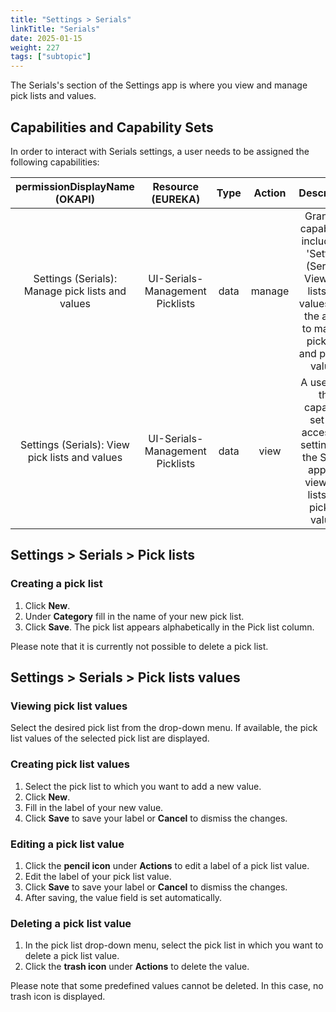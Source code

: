 ```yaml
---
title: "Settings > Serials"
linkTitle: "Serials"
date: 2025-01-15
weight: 227
tags: ["subtopic"] 
---
```


The Serials's section of the Settings app is where you view and manage pick lists and values.

## Capabilities and Capability Sets

In order to interact with Serials settings, a user needs to be assigned the following capabilities:

| permissionDisplayName (OKAPI)| Resource (EUREKA) | Type | Action | Description |
| :-----: |:-----: |:-----: |:-----: |:-----: |
| Settings (Serials): Manage pick lists and values | UI-Serials-Management Picklists | data | manage | Grants all capabilities included in 'Settings (Serials): View pick lists and values' plus the ability to manage pick lists and pick list values. |
| Settings (Serials): View pick lists and values | UI-Serials-Management Picklists | data | view | A user with this capability set can access the settings for the Serials app and view pick lists and pick list values. |

## Settings > Serials > Pick lists

### Creating a pick list

1. Click **New**.
2. Under **Category** fill in the name of your new pick list.
3. Click **Save**. The pick list appears alphabetically in the Pick list column.

Please note that it is currently not possible to delete a pick list.

## Settings > Serials > Pick lists values

### Viewing pick list values
Select the desired pick list from the drop-down menu. If available, the pick list values of the selected pick list are displayed.

### Creating pick list values
1. Select the pick list to which you want to add a new value.
2. Click **New**.
3. Fill in the label of your new value.
4. Click **Save** to save your label or **Cancel** to dismiss the changes.

### Editing a pick list value
1. Click the **pencil icon** under **Actions** to edit a label of a pick list value.
2. Edit the label of your pick list value.
3. Click **Save** to save your label or **Cancel** to dismiss the changes.
4. After saving, the value field is set automatically.

### Deleting a pick list value
1. In the pick list drop-down menu, select the pick list in which you want to delete a pick list value.
2. Click the **trash icon** under **Actions** to delete the value.

Please note that some predefined values cannot be deleted. In this case, no trash icon is displayed.
